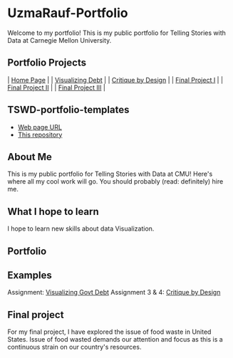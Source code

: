 # UzmaRauf-Portfolio

Welcome to my portfolio! This is my public portfolio for Telling Stories with Data at Carnegie Mellon University.

## Portfolio Projects



| [Home Page](home-page) |
| [Visualizing Debt](visualizing-government-debt.md) |
| [Critique by Design](critique-by-design.md) |
| [Final Project I](final-project-part-one.md)   |
| [Final Project II](final-project-part-two.md) |
| [Final Project III](final-project-part-three.md) |

## TSWD-portfolio-templates

- [Web page URL](#)
- [This repository](#)

## About Me

This is my public portfolio for Telling Stories with Data at CMU! Here's where all my cool work will go. You should probably (read: definitely) hire me.

## What I hope to learn
I hope to learn new skills about data Visualization. 

## Portfolio

## Examples
Assignment: [Visualizing Govt Debt](#visualizing-government-debt.md)
Assignment 3 & 4: [Critique by Design](#critique-by-design.md)

## Final project
For my final project, I have explored the issue of food waste in United States. Issue of food wasted demands our attention and focus as this is a continuous strain on our country's resources. 
